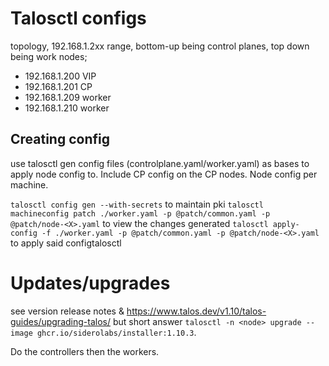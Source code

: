 # Talosctl configs

topology, 192.168.1.2xx range, bottom-up being control planes, top down being work nodes;

* 192.168.1.200 VIP
* 192.168.1.201 CP
* 192.168.1.209 worker
* 192.168.1.210 worker

## Creating config

use talosctl gen config files (controlplane.yaml/worker.yaml) as bases to apply node config to.
Include CP config on the CP nodes.
Node config per machine.

`talosctl config gen --with-secrets` to maintain pki
`talosctl machineconfig patch ./worker.yaml -p @patch/common.yaml -p @patch/node-<X>.yaml` to view the changes generated
`talosctl apply-config -f ./worker.yaml -p @patch/common.yaml -p @patch/node-<X>.yaml` to apply said configtalosctl

# Updates/upgrades

see version release notes & https://www.talos.dev/v1.10/talos-guides/upgrading-talos/ but short
answer `talosctl -n <node> upgrade --image ghcr.io/siderolabs/installer:1.10.3`.

Do the controllers then the workers.
